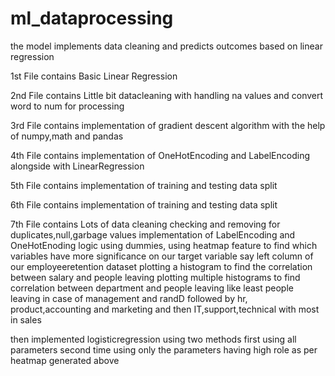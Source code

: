 # ml_dataprocessing

the model implements data cleaning and predicts outcomes based on linear regression

1st File contains Basic Linear Regression

2nd File contains Little bit datacleaning with handling na values and convert word to num for processing

3rd File contains implementation of gradient descent algorithm with the help of numpy,math and pandas

4th File contains implementation of OneHotEncoding and LabelEncoding alongside with LinearRegression

5th File contains implementation of training and testing data split

6th File contains implementation of training and testing data split

7th File contains Lots of data cleaning checking and removing for duplicates,null,garbage values implementation of LabelEncoding and OneHotEnoding logic using dummies,
using heatmap feature to find which variables have more significance on our target variable say left column of our employeeretention dataset
plotting a histogram to find the correlation between salary and people leaving
plotting multiple histograms to find correlation between department and people leaving like least people leaving in case of management and randD followed by hr, product,accounting and marketing and then IT,support,technical with most in sales

then implemented logisticregression using two methods first using all parameters
second time using only the parameters having high role as per heatmap generated above
